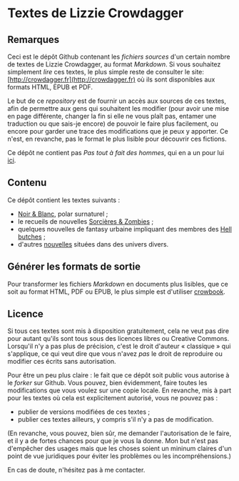 Textes de Lizzie Crowdagger 
===========================

Remarques
---------

Ceci est le dépôt Github contenant les *fichiers sources* d'un
certain nombre de textes de Lizzie Crowdagger, au format
*Markdown*. Si vous souhaitez simplement *lire* ces textes, le plus
simple reste de consulter le site:
[http://crowdagger.fr](http://crowdagger.fr) où ils sont disponibles
aux formats HTML, EPUB et PDF.

Le but de ce *repository* est de fournir un accès aux sources de ces
textes, afin de permettre aux gens qui souhaitent les modifier
(pour avoir une mise en page différente, changer la fin si elle ne
vous plaît pas, entamer une traduction ou que sais-je encore) de
pouvoir le faire plus facilement, ou encore pour garder une trace des
modifications que je peux y apporter. Ce n'est, en revanche, pas le
format le plus lisible pour découvrir ces fictions.

Ce dépôt ne contient pas *Pas tout à fait des hommes*, qui en a un
pour lui [ici](https://github.com/Crowdagger/ptafdh).

Contenu 
-------

Ce dépôt contient les textes suivants :

* [Noir & Blanc](blanc-noir/), polar surnaturel ;
* le recueils de nouvelles
  [Sorcières & Zombies](recueils/sorcieres_zombies/) ;
* quelques nouvelles de fantasy urbaine impliquant des membres des
[Hell butches](hell_butches/) ;
* d'autres [nouvelles](nouvelles/) situées dans des univers divers.

Générer les formats de sortie
-----------------------------

Pour transformer les fichiers *Markdown* en documents plus lisibles,
que ce soit au format HTML, PDF ou EPUB, le plus simple est d'utiliser
[crowbook](https://github.com/lise-henry/crowbook).

Licence 
-------

Si tous ces textes sont mis à disposition gratuitement, cela ne veut
pas dire pour autant qu'ils sont tous sous des licences libres ou
Creative Commons. Lorsqu'il n'y a pas plus de précision, c'est le
droit d'auteur « classique » qui s'applique, ce qui veut dire que vous
n'avez *pas* le droit de reproduire ou modifier ces
écrits sans autorisation.

Pour être un peu plus claire : le fait que ce dépôt soit public vous
autorise à le *forker* sur Github. Vous pouvez, bien évidemment, faire
toutes les modifications que vous voulez sur une copie locale. En
revanche, mis à part pour les textes où cela est explicitement
autorisé, vous ne pouvez pas :

* publier de versions modifiées de ces textes ;
* publier ces textes ailleurs, y compris s'il n'y a pas de modification.

(En revanche, vous pouvez, bien sûr, me demander l'autorisation de le
faire, et il y a de fortes chances pour que je vous la donne. Mon but
n'est pas d'empêcher des usages mais que les choses soient un mininum
claires d'un point de vue juridiques pour éviter les problèmes ou les incompréhensions.)

En cas de doute, n'hésitez pas à me contacter.
